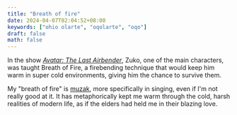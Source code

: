 ```yaml
---
title: "Breath of fire"
date: 2024-04-07T02:04:52+08:00
keywords: ["ohio olarte", "oqolarte", "oqo"]
draft: false
math: false
---
```


In the show [*Avatar: The Last Airbender*](https://www.imdb.com/title/tt0417299/), Zuko, one of the
main characters, was taught Breath of Fire, a firebending technique that
would keep him warm in super cold environments, giving him the chance to
survive them.

My "breath of fire" is [muzak](/155), more specifically in
singing, even if I'm not really good at it. It has
metaphorically kept me warm through the cold, harsh realities of modern
life, as if the elders had held me in their blazing love.
